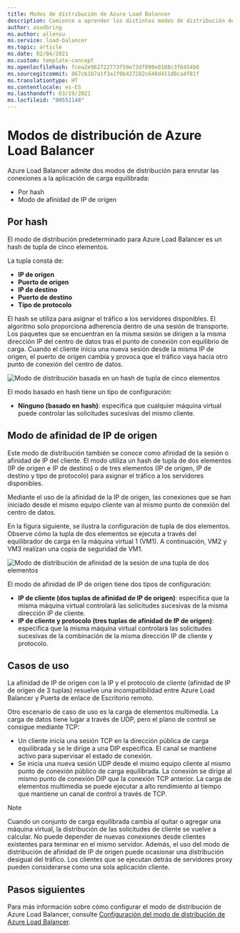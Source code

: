 ```yaml
---
title: Modos de distribución de Azure Load Balancer
description: Comience a aprender los distintos modos de distribución de Azure Load Balancer.
author: asudbring
ms.author: allensu
ms.service: load-balancer
ms.topic: article
ms.date: 02/04/2021
ms.custom: template-concept
ms.openlocfilehash: fcea2e962722773f59e73df898e0188c3f6454b6
ms.sourcegitcommit: 867cb1b7a1f3a1f0b427282c648d411d0ca4f81f
ms.translationtype: HT
ms.contentlocale: es-ES
ms.lasthandoff: 03/19/2021
ms.locfileid: "99551148"
---
```

# <a name="azure-load-balancer-distribution-modes"></a>Modos de distribución de Azure Load Balancer

Azure Load Balancer admite dos modos de distribución para enrutar las conexiones a la aplicación de carga equilibrada:

* Por hash
* Modo de afinidad de IP de origen

## <a name="hash-based"></a>Por hash

El modo de distribución predeterminado para Azure Load Balancer es un hash de tupla de cinco elementos. 

La tupla consta de:
* **IP de origen**
* **Puerto de origen**
* **IP de destino**
* **Puerto de destino**
* **Tipo de protocolo**

El hash se utiliza para asignar el tráfico a los servidores disponibles. El algoritmo solo proporciona adherencia dentro de una sesión de transporte. Los paquetes que se encuentran en la misma sesión se dirigen a la misma dirección IP del centro de datos tras el punto de conexión con equilibrio de carga. Cuando el cliente inicia una nueva sesión desde la misma IP de origen, el puerto de origen cambia y provoca que el tráfico vaya hacia otro punto de conexión del centro de datos.

![Modo de distribución basada en un hash de tupla de cinco elementos](./media/distribution-mode-concepts/load-balancer-distribution.png)

El modo basado en hash tiene un tipo de configuración:

* **Ninguno (basado en hash)**: especifica que cualquier máquina virtual puede controlar las solicitudes sucesivas del mismo cliente.

## <a name="source-ip-affinity"></a>Modo de afinidad de IP de origen

Este modo de distribución también se conoce como afinidad de la sesión o afinidad de IP del cliente. El modo utiliza un hash de tupla de dos elementos (IP de origen e IP de destino) o de tres elementos (IP de origen, IP de destino y tipo de protocolo) para asignar el tráfico a los servidores disponibles. 

Mediante el uso de la afinidad de la IP de origen, las conexiones que se han iniciado desde el mismo equipo cliente van al mismo punto de conexión del centro de datos.

En la figura siguiente, se ilustra la configuración de tupla de dos elementos. Observe cómo la tupla de dos elementos se ejecuta a través del equilibrador de carga en la máquina virtual 1 (VM1). A continuación, VM2 y VM3 realizan una copia de seguridad de VM1.

![Modo de distribución de afinidad de la sesión de una tupla de dos elementos](./media/load-balancer-distribution-mode/load-balancer-session-affinity.png)

El modo de afinidad de IP de origen tiene dos tipos de configuración:

* **IP de cliente (dos tuplas de afinidad de IP de origen)**: especifica que la misma máquina virtual controlará las solicitudes sucesivas de la misma dirección IP de cliente.
* **IP de cliente y protocolo (tres tuplas de afinidad de IP de origen)**: especifica que la misma máquina virtual controlará las solicitudes sucesivas de la combinación de la misma dirección IP de cliente y protocolo.

## <a name="use-cases"></a>Casos de uso

La afinidad de IP de origen con la IP y el protocolo de cliente (afinidad de IP de origen de 3 tuplas) resuelve una incompatibilidad entre Azure Load Balancer y Puerta de enlace de Escritorio remoto. 

Otro escenario de caso de uso es la carga de elementos multimedia. La carga de datos tiene lugar a través de UDP, pero el plano de control se consigue mediante TCP:

* Un cliente inicia una sesión TCP en la dirección pública de carga equilibrada y se le dirige a una DIP específica. El canal se mantiene activo para supervisar el estado de conexión.
* Se inicia una nueva sesión UDP desde el mismo equipo cliente al mismo punto de conexión público de carga equilibrada. La conexión se dirige al mismo punto de conexión DIP que la conexión TCP anterior. La carga de elementos multimedia se puede ejecutar a alto rendimiento al tiempo que mantiene un canal de control a través de TCP.

> [!NOTE]
> Cuando un conjunto de carga equilibrada cambia al quitar o agregar una máquina virtual, la distribución de las solicitudes de cliente se vuelve a calcular. No puede depender de nuevas conexiones desde clientes existentes para terminar en el mismo servidor. Además, el uso del modo de distribución de afinidad de IP de origen puede ocasionar una distribución desigual del tráfico. Los clientes que se ejecutan detrás de servidores proxy pueden considerarse como una sola aplicación cliente.


## <a name="next-steps"></a>Pasos siguientes

Para más información sobre cómo configurar el modo de distribución de Azure Load Balancer, consulte [Configuración del modo de distribución de Azure Load Balancer](load-balancer-distribution-mode.md).

